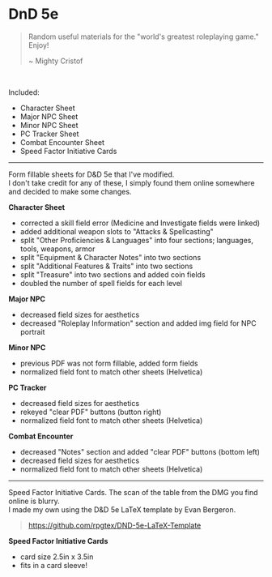 # DnD 5e

>Random useful materials for the "world's greatest roleplaying game."   
>Enjoy!  
>      
>~ Mighty Cristof  

</br>

Included:
* Character Sheet
* Major NPC Sheet
* Minor NPC Sheet
* PC Tracker Sheet
* Combat Encounter Sheet
* Speed Factor Initiative Cards

---

Form fillable sheets for D&D 5e that I've modified.  
I don't take credit for any of these, I simply found them online somewhere and decided to make some changes.  


__Character Sheet__
  
* corrected a skill field error (Medicine and Investigate fields were linked)
* added additional weapon slots to "Attacks & Spellcasting"
* split "Other Proficiencies & Languages" into four sections; languages, tools, weapons, armor
* split "Equipment & Character Notes" into two sections
* split "Additional Features & Traits" into two sections
* split "Treasure" into two sections and added coin fields
* doubled the number of spell fields for each level

__Major NPC__ 

* decreased field sizes for aesthetics
* decreased "Roleplay Information" section and added img field for NPC portrait

__Minor NPC__

* previous PDF was not form fillable, added form fields
* normalized field font to match other sheets (Helvetica)

__PC Tracker__

* decreased field sizes for aesthetics
* rekeyed "clear PDF" buttons (button right)
* normalized field font to match other sheets (Helvetica)

__Combat Encounter__

* decreased "Notes" section and added "clear PDF" buttons (bottom left)
* decreased field sizes for aesthetics
* normalized field font to match other sheets (Helvetica)

---

Speed Factor Initiative Cards. The scan of the table from the DMG you find online is blurry.
</br>
I made my own using the D&D 5e LaTeX template by Evan Bergeron.
>https://github.com/rpgtex/DND-5e-LaTeX-Template


__Speed Factor Initiative Cards__

* card size 2.5in x 3.5in 
* fits in a card sleeve!


